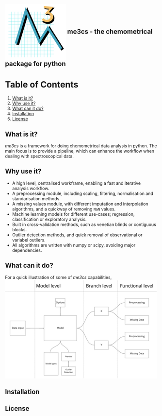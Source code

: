 
<h2> 
<img src="https://github.com/DanielHoj/me3cs/blob/master/me3cs_logo.png" width="200"  align = "center">
 me3cs - the chemometrical package for python
</h2>



# Table of Contents
1. [What is it?](#What_is_it)
2. [Why use it?](#why_use_it)
3. [What can it do?](#What_can_it_do)
4. [Installation](#Installation)
5. [License](#License)

## What is it? <a name="What_is_it"></a>
*me3cs* is a framework for doing chemometrical data analysis in python. The main focus is to provide a pipeline, which can enhance the workflow when dealing with spectroscopical data.


## Why use it? <a name="why_use_it"></a>
* A high level, centralised workframe, enabling a fast and iterative analysis workflow. 
* A preprocessing module, including scaling, filtering, normalisation and standarisation methods.
* A missing values module, with different imputation and interpolation algorithms, and a quickway of removing `NaN` values.
* Machine learning models for different use-cases; regression, classification or exploratory analysis.
* Built in cross-validation methods, such as venetian blinds or contiguous blocks.
* Outlier detection methods, and quick removal of observational or variabel outliers.
* All algorithms are written with numpy or scipy, avoiding major dependencies.

## What can it do? <a name="What_can_it_do"></a>
For a quick illustration of some of *me3cs* capabilities, \
<img src="https://github.com/DanielHoj/me3cs/blob/master/flowchart_model.jpg" width="500">

## Installation <a name="Installation"></a>

## License <a name="License"></a>
